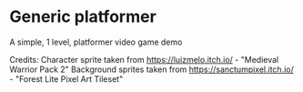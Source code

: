 # Generic platformer
A simple, 1 level, platformer video game demo


Credits: 
Character sprite taken from https://luizmelo.itch.io/ - "Medieval Warrior Pack 2"
Background sprites taken from https://sanctumpixel.itch.io/ - "Forest Lite Pixel Art Tileset"
